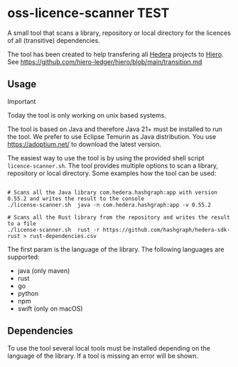 # oss-licence-scanner TEST

A small tool that scans a library, repository or local directory for the licences of all (transitive) dependencies.

The tool has been created to help transfering all [Hedera](https://hedera.com) projects to [Hiero](https://hiero.org).
See https://github.com/hiero-ledger/hiero/blob/main/transition.md

## Usage

> [!IMPORTANT]  
> Today the tool is only working on unix based systems.

The tool is based on Java and therefore Java 21+ must be installed to run the tool.
We prefer to use Eclipse Temurin as Java distribution.
You use https://adoptium.net/ to download the latest version.

The easiest way to use the tool is by using the provided shell script `licence-scanner.sh`.
The tool provides multiple options to scan a library, repository or local directory.
Some examples how the tool can be used:

```shell

# Scans all the Java library com.hedera.hashgraph:app with version 0.55.2 and writes the result to the console
./license-scanner.sh  java -n com.hedera.hashgraph:app -v 0.55.2

# Scans all the Rust library from the repository and writes the result to a file
./license-scanner.sh  rust -r https://github.com/hashgraph/hedera-sdk-rust > rust-dependencies.csv

```

The first param is the language of the library. The following languages are supported:
- java (only maven)
- rust
- go
- python
- npm
- swift (only on macOS)

## Dependencies

To use the tool several local tools must be installed depending on the language of the library.
If a tool is missing an error will be shown.
